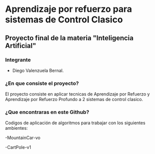 # Aprendizaje por refuerzo para sistemas de Control Clasico
## Proyecto final de la materia "Inteligencia Artificial"

### Integrante

- Diego Valenzuela Bernal.

### ¿En que consiste el proyecto?

El proyecto consiste en aplicar tecnicas de Aprendizaje por Refuerzo y Aprendizaje por Refuerzo Profundo a 2 sistemas de control clasico.

### ¿Que encontraras en este Github?

Codigos de aplicación de algoritmos para trabajar con los siguientes ambientes:

-MountainCar-vo

-CartPole-v1 

